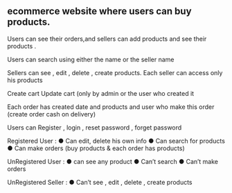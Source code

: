 ## ecommerce website where users can buy products. 
Users can see their orders,and sellers can add products and see their 
products . 

Users can search using either the name or  the seller name 

Sellers can see , edit , delete , create products. 
Each seller can access only his products 

Create cart 
Update cart (only by admin or the user who created it

Each order has created date and products and user who make 
this order (create order cash on delivery) 

Users can Register , login , reset password , forget password 

Registered User :
● Can edit, delete his own info 
● Can search for products 
● Can make orders (buy products & each order has products) 

UnRegistered User :
● can see any product 
● Can’t  search 
● Can’t make orders 

UnRegistered Seller :
● Can’t see , edit , delete , create products 
